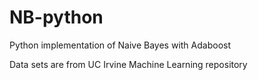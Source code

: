 NB-python
=========

Python implementation of Naive Bayes with Adaboost

Data sets are from UC Irvine Machine Learning repository
